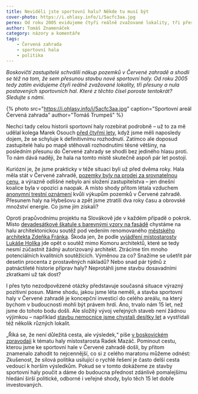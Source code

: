 ```yaml
---
title: Neviděli jste sportovní halu? Někde tu musí být
cover-photo: https://i.ohlasy.info/i/5acfc3aa.jpg
perex: Od roku 2005 evidujeme čtyři reálně zvažované lokality, tři přesuny a nula postavených sportovních hal. Které z těchto čísel poroste tentokrát? Sledujte s námi.
author: Tomáš Znamenáček
category: názory a komentáře
tags:
    - Červená zahrada
    - sportovní hala
    - politika
---
```


*Boskovičtí zastupitelé schválili nákup pozemků v Červené zahradě a shodli se též na tom, že sem přesunou stavbu nové sportovní haly. Od roku 2005 tedy zatím evidujeme čtyři reálně zvažované lokality, tři přesuny a nula postavených sportovních hal. Které z těchto čísel poroste tentokrát? Sledujte s námi.*

{% photo src="https://i.ohlasy.info/i/5acfc3aa.jpg" caption="Sportovní areál Červená zahrada" author="Tomáš Trumpeš" %}

Nechci tady celou historii sportovní haly rozebírat podrobně – už to za mě udělal kolega Marek Osouch [před čtyřmi lety](https://ohlasy.info/clanky/2016/05/historie-haly.html), když jsme měli naposledy dojem, že se schyluje k definitivnímu rozhodnutí. Zatímco ale doposud zastupitelé halu po mapě stěhovali rozhodnutími těsné většiny, na posledním přesunu do Červené zahrady se shodli bez jediného hlasu proti. To nám dává naději, že hala na tomto místě skutečně aspoň pár let postojí.

Kuriózní je, že jsme prakticky v téže situaci byli už před dvěma roky. Hala měla stát v Červené zahradě, [pozemky byly na prodej za srovnatelnou cenu](https://ohlasy.info/clanky/2018/03/velen-prodej.html), a výrazně odlišné nebylo ani složení zastupitelstva – jen dnešní koalice byla v opozici a naopak. A místo shody přitom létala vzduchem [anonymní trestní oznámení](https://ohlasy.info/clanky/2016/01/cervenka-trestni-oznameni.html) kvůli výkupům pozemků v Červené zahradě. Přesunem haly na Hybešovu a zpět jsme ztratili dva roky času a obrovské množství energie. Co jsme jím získali?

Oproti prapůvodnímu projektu na Slovákově jde v každém případě o pokrok. Místo [devadesátkové škatule s barevnými vzory na fasádě](https://www.boskovice.cz/gp/id_galerie=3580) chystáme na halu architektonickou soutěž pod vedením renomovaného [městského architekta Zdeňka Fránka](https://forum.ohlasy.info/t/maji-boskovice-mestskeho-architekta/403). Škoda jen, že podle [vyjádření místostarosty Lukáše Holíka](https://ohlasy.info/clanky/2020/07/z-radnice.html) jde opět o soutěž mimo Komoru architektů, které se tedy nesmí zúčastnit žádný autorizovaný architekt. Ztrácíme tím mnoho potenciálních kvalitních soutěžících. Výměnou za co? Snažíme se ušetřit pár desetin procenta z prostavěných nákladů? Nebo snad pár týdnů z patnáctileté historie příprav haly? Neprotáhli jsme stavbu dosavadními zkratkami už tak dost?

I přes tyto nezodpovězené otázky představuje současná situace výrazný pozitivní posun. Máme shodu, jakou jsme léta neměli, a stavba sportovní haly v Červené zahradě je koncepční investicí do celého areálu, na který bychom v budoucnosti mohli být právem hrdí. Ano, trvalo nám 15 let, než jsme do tohoto bodu došli. Ale složitý vývoj veřejných staveb není žádnou výjimkou – například [stavbu nemocnice jsme chystali desítky let](https://ohlasy.info/clanky/2018/05/vznik-nemocnice.html) a vystřídali též několik různých lokalit.

„Říká se, že není důležitá cesta, ale výsledek,“ píše [v boskovickém zpravodaji](https://www.boskovice.cz/assets/File.ashx?id_org=832&id_dokumenty=39763) k tématu haly místostarosta Radek Mazáč. Pominout cestu, kterou jsme ke sportovní hale v Červené zahradě došli, by přitom znamenalo zahodit to nejcennější, co si z celého maratonu můžeme odnést: Zkušenost, že silová politika usilující o rychlé řešení je často delší cesta vedoucí k horším výsledkům. Pokud se v tomto dokážeme ze stavby sportovní haly poučit a dáme do budoucna přednost zdánlivě pomalejšímu hledání širší politické, odborné i veřejné shody, bylo těch 15 let dobře investovaných.
